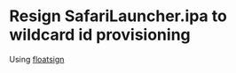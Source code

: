 # Resign SafariLauncher.ipa to wildcard id provisioning

Using [floatsign](https://gist.github.com/ledinhphuong/aadae7676bfaa54840bd86b5be686506)
